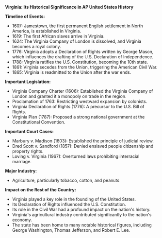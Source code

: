 **Virginia: Its Historical Significance in AP United States History**

**Timeline of Events:**

* 1607: Jamestown, the first permanent English settlement in North America, is established in Virginia.
* 1619: The first African slaves arrive in Virginia.
* 1624: The Virginia Company of London is dissolved, and Virginia becomes a royal colony.
* 1776: Virginia adopts a Declaration of Rights written by George Mason, which influences the drafting of the U.S. Declaration of Independence.
* 1788: Virginia ratifies the U.S. Constitution, becoming the 10th state.
* 1861: Virginia secedes from the Union, triggering the American Civil War.
* 1865: Virginia is readmitted to the Union after the war ends.

**Important Legislation:**

* Virginia Company Charter (1606): Established the Virginia Company of London and granted it a monopoly on trade in the region.
* Proclamation of 1763: Restricting westward expansion by colonists.
* Virginia Declaration of Rights (1776): A precursor to the U.S. Bill of Rights.
* Virginia Plan (1787): Proposed a strong national government at the Constitutional Convention.

**Important Court Cases:**

* Marbury v. Madison (1803): Established the principle of judicial review.
* Dred Scott v. Sandford (1857): Denied enslaved people citizenship and property rights.
* Loving v. Virginia (1967): Overturned laws prohibiting interracial marriage.

**Major Industry:**

* Agriculture, particularly tobacco, cotton, and peanuts

**Impact on the Rest of the Country:**

* Virginia played a key role in the founding of the United States.
* Its Declaration of Rights influenced the U.S. Constitution.
* Its role in the Civil War had a profound impact on the nation's history.
* Virginia's agricultural industry contributed significantly to the nation's economy.
* The state has been home to many notable historical figures, including George Washington, Thomas Jefferson, and Robert E. Lee.
